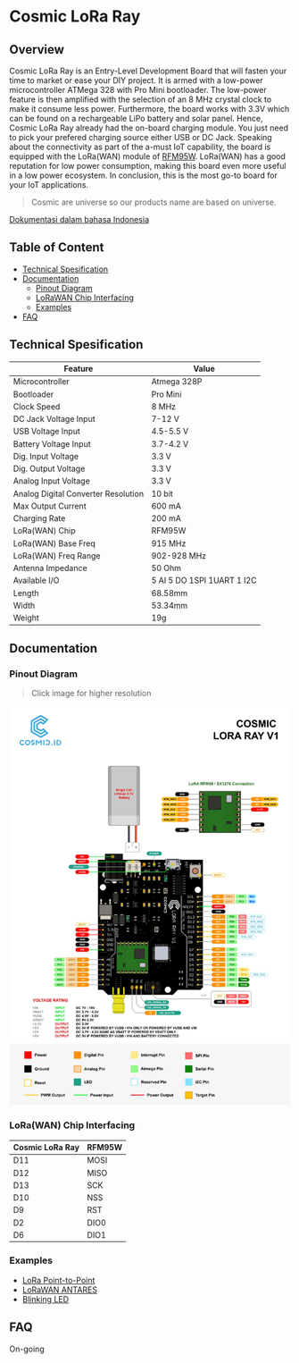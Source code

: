 # Cosmic LoRa Ray

## Overview

Cosmic LoRa Ray is an Entry-Level Development Board that will fasten your time to market or ease your DIY project. It is armed with a low-power microcontroller ATMega 328 with Pro Mini bootloader. The low-power feature is then amplified with the selection of an 8 MHz crystal clock to make it consume less power. Furthermore, the board works with 3.3V which can be found on a rechargeable LiPo battery and solar panel. Hence, Cosmic LoRa Ray already had the on-board charging module. You just need to pick your prefered charging source either USB or DC Jack. Speaking about the connectivity as part of the a-must IoT capability, the board is equipped with the LoRa(WAN) module of [RFM95W](https://cdn.sparkfun.com/assets/learn_tutorials/8/0/4/RFM95_96_97_98W.pdf). LoRa(WAN) has a good reputation for low power consumption, making this board even more useful in a low power ecosystem. In conclusion, this is the most go-to board for your IoT applications.

> Cosmic are universe so our products name are based on universe.

[Dokumentasi dalam bahasa Indonesia](id/)

## Table of Content

* [Technical Spesification](#technical-spesification)
* [Documentation](#documentation)
  * [Pinout Diagram](#pinout-diagram)
  * [LoRaWAN Chip Interfacing](#lorawan-chip-interfacing)
  * [Examples](#examples)
* [FAQ](#FAQ)

## Technical Spesification

| Feature                 |                    Value                |  
| ----------------------- | --------------------------------------- |
| Microcontroller         |                    Atmega 328P          |
| Bootloader              |                    Pro Mini             |
| Clock Speed             |                    8 MHz                |
| DC Jack Voltage Input   |                    7-12 V               |
| USB Voltage Input       |                    4.5-5.5 V            |
| Battery Voltage Input   |                    3.7-4.2 V            |
| Dig. Input Voltage      |                    3.3 V                |
| Dig. Output Voltage     |                    3.3 V                |
| Analog Input Voltage    |                    3.3 V                |
| Analog Digital Converter Resolution     |    10 bit               |
| Max Output Current      |                    600 mA               |
| Charging Rate           |                    200 mA               |
| LoRa(WAN) Chip          |                    RFM95W               |
| LoRa(WAN) Base Freq     |                    915 MHz              |
| LoRa(WAN) Freq Range    |                    902-928 MHz          |
| Antenna Impedance       |                    50 Ohm               |
| Available I/O           |                    5 AI 5 DO 1SPI 1UART 1 I2C |
| Length                  |                    68.58mm              |
| Width                   |                    53.34mm              |
| Weight                  |                    19g                  |

## Documentation

### Pinout Diagram

> Click image for higher resolution

[![Cosmic LoRa Ray Pinout](assets/pin-diagram.webp)](assets/pin-diagram.jpg "Cosmic LoRa Ray Pinout")

### LoRa(WAN) Chip Interfacing

| Cosmic LoRa Ray   | RFM95W |  
|-------------------|------- |
| D11               | MOSI   |
| D12               | MISO   |
| D13               | SCK    |
| D10               | NSS    |
| D9                | RST    |
| D2                | DIO0   |
| D6                | DIO1   |

### Examples

* [LoRa Point-to-Point](LoRa-P2P.md)
* [LoRaWAN ANTARES](LoRaWAN-ANTARES.md)
* [Blinking LED](examples/Blinking_LED/Blinking_LED.ino)

## FAQ

On-going
